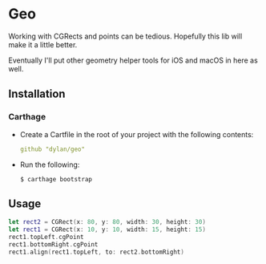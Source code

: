 # Geo

Working with CGRects and points can be tedious. Hopefully this lib will make it a little better.

Eventually I'll put other geometry helper tools for iOS and macOS in here as well.

## Installation
### Carthage
-   Create a Cartfile in the root of your project with the following contents:
    ```yaml
    github "dylan/geo"
    ```
-   Run the following:
    ```
    $ carthage bootstrap
    ```


## Usage
```swift
let rect2 = CGRect(x: 80, y: 80, width: 30, height: 30)                 // {x 80 y 80 w 30 h 30}
let rect1 = CGRect(x: 10, y: 10, width: 15, height: 15)                 // {x 10 y 10 w 15 h 15}
rect1.topLeft.cgPoint                                                   // {x 10 y 10} 
rect1.bottomRight.cgPoint                                               // {x 25 y 25}
rect1.align(rect1.topLeft, to: rect2.bottomRight)                       // {x 110 y 110 w 15 h 15}
```
